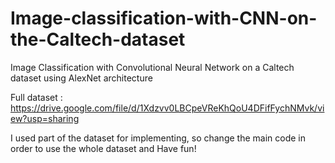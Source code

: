 # Image-classification-with-CNN-on-the-Caltech-dataset
Image Classification with Convolutional Neural Network on a Caltech dataset using AlexNet architecture

Full dataset : https://drive.google.com/file/d/1Xdzvv0LBCpeVReKhQoU4DFifFychNMvk/view?usp=sharing

I used part of the dataset for implementing, so change the main code in order to use the whole dataset and Have fun!
